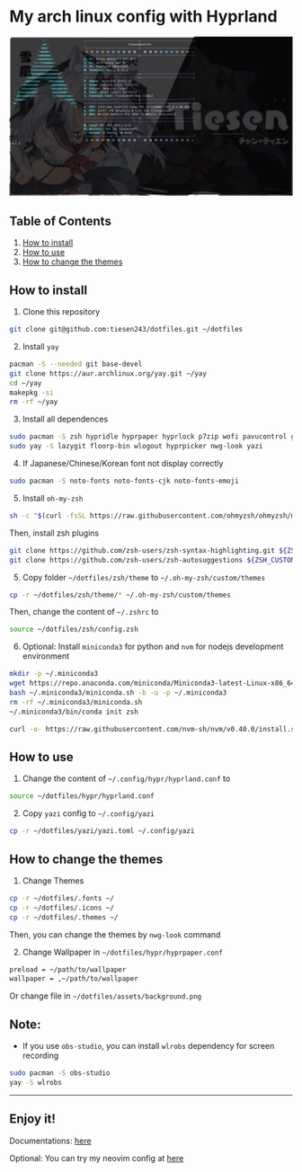 # My arch linux config with Hyprland

![preview](./assets/preview.png)

## Table of Contents

1. [How to install](#how-to-install)
2. [How to use](#how-to-use)
3. [How to change the themes](#how-to-change-the-themes)

## How to install

1. Clone this repository

```bash
git clone git@github.com:tiesen243/dotfiles.git ~/dotfiles
```

2. Install `yay`

```bash
pacman -S --needed git base-devel
git clone https://aur.archlinux.org/yay.git ~/yay
cd ~/yay
makepkg -si
rm -rf ~/yay
```

3. Install all dependences

```bash
sudo pacman -S zsh hypridle hyprpaper hyprlock p7zip wofi pavucontrol gvfs brightnessctl playerctl fastfetch btop cliphist wl-clipboard xfce4-settings grim slurp lsd cowsay
sudo yay -S lazygit floorp-bin wlogout hyprpicker nwg-look yazi
```

4. If Japanese/Chinese/Korean font not display correctly

```bash
sudo pacman -S noto-fonts noto-fonts-cjk noto-fonts-emoji
```

5. Install `oh-my-zsh`

```bash
sh -c "$(curl -fsSL https://raw.githubusercontent.com/ohmyzsh/ohmyzsh/master/tools/install.sh)"
```

Then, install zsh plugins

```bash
git clone https://github.com/zsh-users/zsh-syntax-highlighting.git ${ZSH_CUSTOM:-~/.oh-my-zsh/custom}/plugins/zsh-syntax-highlighting
git clone https://github.com/zsh-users/zsh-autosuggestions ${ZSH_CUSTOM:-~/.oh-my-zsh/custom}/plugins/zsh-autosuggestions
```

5. Copy folder `~/dotfiles/zsh/theme` to `~/.oh-my-zsh/custom/themes`

```bash
cp -r ~/dotfiles/zsh/theme/* ~/.oh-my-zsh/custom/themes
```

Then, change the content of `~/.zshrc` to

```bash
source ~/dotfiles/zsh/config.zsh
```

6. Optional: Install `miniconda3` for python and `nvm` for nodejs development environment

```bash
mkdir -p ~/.miniconda3
wget https://repo.anaconda.com/miniconda/Miniconda3-latest-Linux-x86_64.sh -O ~/.miniconda3/miniconda.sh
bash ~/.miniconda3/miniconda.sh -b -u -p ~/.miniconda3
rm -rf ~/.miniconda3/miniconda.sh
~/.miniconda3/bin/conda init zsh
```

```bash
curl -o- https://raw.githubusercontent.com/nvm-sh/nvm/v0.40.0/install.sh | bash
```

## How to use

1. Change the content of `~/.config/hypr/hyprland.conf` to

```bash
source ~/dotfiles/hypr/hyprland.conf
```

2. Copy `yazi` config to `~/.config/yazi`

```bash
cp -r ~/dotfiles/yazi/yazi.toml ~/.config/yazi
```

## How to change the themes

1. Change Themes

```bash
cp -r ~/dotfiles/.fonts ~/
cp -r ~/dotfiles/.icons ~/
cp -r ~/dotfiles/.themes ~/
```

Then, you can change the themes by `nwg-look` command

2. Change Wallpaper in `~/dotfiles/hypr/hyprpaper.conf`

```bash
preload = ~/path/to/wallpaper
wallpaper = ,~/path/to/wallpaper
```

Or change file in `~/dotfiles/assets/background.png`

## Note:

- If you use `obs-studio`, you can install `wlrobs` dependency for screen recording

```bash
sudo pacman -S obs-studio
yay -S wlrobs
```

---

## Enjoy it!

Documentations: [here](https://tiesen.id.vn/blog/hyprland/)

Optional: You can try my neovim config at [here](https://github.com/tiesen243/nvim)
